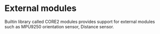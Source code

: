 # External modules

Builtin library called CORE2 modules provides support for external modules such as MPU9250 orientation sensor, Distance sensor.
